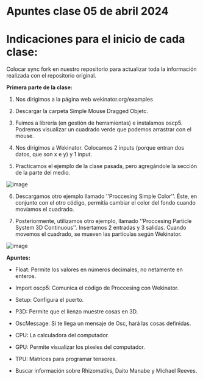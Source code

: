 # **Apuntes clase 05 de abril 2024**

# **Indicaciones para el inicio de cada clase:**

Colocar sync fork en nuestro repositorio para actualizar toda la información realizada con el repositorio original. 

**Primera parte de la clase:**
1. Nos dirigimos a la página web wekinator.org/examples

2. Descargar la carpeta Simple Mouse Dragged Objetc.
   
3. Fuimos a librería (en gestión de herramientas) e instalamos oscp5. Podremos visualizar un cuadrado verde que podemos arrastrar con el mouse.

4. Nos dirigimos a Wekinator. Colocamos 2 inputs (porque entran dos datos, que son x e y) y 1 input.

5. Practicamos el ejemplo de la clase pasada, pero agregándole la sección de la parte del medio.

![image](https://github.com/ValentinaOchoa09/audiv027-2024-1/assets/127344361/49b32a48-7639-49da-b191-2dd6c9dc7148)

6. Descargamos otro ejemplo llamado ''Proccesing Simple Color''. Éste, en conjunto con el otro código, permitía cambiar el color del fondo cuando movíamos el cuadrado.

7. Posteriormente, utilizamos otro ejemplo, llamado ''Proccesing Particle System 3D Continuous''. Insertamos 2 entradas y 3 salidas. Cuando movemos el cuadrado, se mueven las partículas según Wekinator. 

![image](https://github.com/ValentinaOchoa09/audiv027-2024-1/assets/127344361/9866cabd-695e-4b85-8319-dc3084298ab6)

**Apuntes:**

* Float: Permite los valores en números decimales, no netamente en enteros.

* Import oscp5: Comunica el código de Proccesing con Wekinator. 

* Setup: Configura el puerto. 

* P3D: Permite que el lienzo muestre cosas en 3D. 

* OscMessage: Si te llega un mensaje de Osc, hará las cosas definidas. 

* CPU: La calculadora del computador.

* GPU: Permite visualizar los pixeles del computador. 

* TPU: Matrices para programar tensores. 

* Buscar información sobre Rhizomatiks, Daito Manabe y Michael Reeves.

